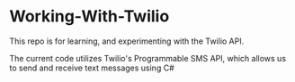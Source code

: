 # Working-With-Twilio

This repo is for learning, and experimenting with the Twilio API.

The current code utilizes Twilio's Programmable SMS API, which allows us to send and receive text messages using C#

